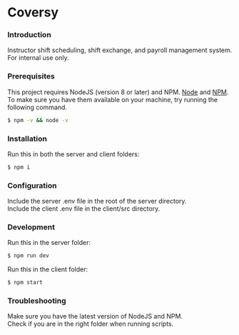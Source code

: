 # Coversy

### Introduction

Instructor shift scheduling, shift exchange, and payroll management system. For internal use only.

### Prerequisites

This project requires NodeJS (version 8 or later) and NPM.
[Node](http://nodejs.org/) and [NPM](https://npmjs.org/).
To make sure you have them available on your machine,
try running the following command.

```sh
$ npm -v && node -v
```

### Installation

Run this in both the server and client folders:

```sh
$ npm i
```

### Configuration

Include the server .env file in the root of the server directory. <br>
Include the client .env file in the client/src directory.

### Development

Run this in the server folder:

```sh
$ npm run dev
```

Run this in the client folder:

```sh
$ npm start
```

### Troubleshooting

Make sure you have the latest version of NodeJS and NPM. <br>
Check if you are in the right folder when running scripts.
